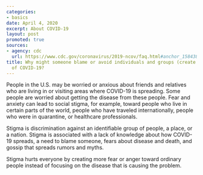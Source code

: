 ```yaml
---
categories:
- basics
date: April 4, 2020
excerpt: About COVID-19
layout: post
promoted: true
sources:
- agency: cdc
  url: https://www.cdc.gov/coronavirus/2019-ncov/faq.html#anchor_1584386215012
title: Why might someone blame or avoid individuals and groups (create stigma) because
  of COVID-19?
---
```


People in the U.S. may be worried or anxious about friends and relatives who are living in or visiting areas where COVID-19 is spreading. Some people are worried about getting the disease from these people. Fear and anxiety can lead to social stigma, for example, toward people who live in certain parts of the world, people who have traveled internationally, people who were in quarantine, or healthcare professionals.

Stigma is discrimination against an identifiable group of people, a place, or a nation. Stigma is associated with a lack of knowledge about how COVID-19 spreads, a need to blame someone, fears about disease and death, and gossip that spreads rumors and myths.

Stigma hurts everyone by creating more fear or anger toward ordinary people instead of focusing on the disease that is causing the problem.
